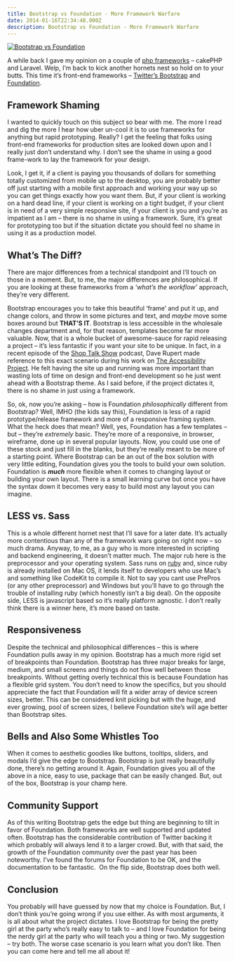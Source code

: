 ```yaml
---
title: Bootstrap vs Foundation - More Framework Warfare
date: 2014-01-16T22:34:48.000Z
description: Bootstrap vs Foundation - More Framework Warfare
---
```


[![Bootstrap vs Foundation](http://justinvoelkel.me/wp-content/uploads/2014/01/bootstrap-vs.png)](http://justinvoelkel.me/wp-content/uploads/2014/01/bootstrap-vs.png)

A while back I gave my opinion on a couple of [php frameworks](http://justinvoelkel.me/wonderful-world-php-frameworks-cakephp-laravel/ 'The Wonderful World of PHP Frameworks: CakePHP and Laravel') – cakePHP and Laravel. Welp, I’m back to kick another hornets nest so hold on to your butts. This time it’s front-end frameworks – [Twitter’s Bootstrap](http://getbootstrap.com/ 'Twitter Bootstrap') and [Foundation](http://foundation.zurb.com/ 'Foundation by Zurb').

## Framework Shaming

I wanted to quickly touch on this subject so bear with me. The more I read and dig the more I hear how uber un-cool it is to use frameworks for anything but rapid prototyping. Really? I get the feeling that folks using front-end frameworks for production sites are looked down upon and I really just don’t understand why. I don’t see the shame in using a good frame-work to lay the framework for your design.

Look, I get it, if a client is paying you thousands of dollars for something totally customized from mobile up to the desktop, you are probably better off just starting with a mobile first approach and working your way up so you can get things exactly how you want them. But, if your client is working on a hard dead line, if your client is working on a tight budget, if your client is in need of a very simple responsive site, if your client is you and you’re as impatient as I am – there is no shame in using a framework. Sure, it’s great for prototyping too but if the situation dictate you should feel no shame in using it as a production model.

## What’s The Diff?

There are major differences from a technical standpoint and I’ll touch on those in a moment. But, to me, the major differences are philosophical. If you are looking at these frameworks from a _‘what’s the workflow’_ approach, they’re very different.

Bootstrap encourages you to take this beautiful ‘frame’ and put it up, and change colors, and throw in some pictures and text, and _maybe_ move some boxes around but **THAT’S IT**. Bootstrap is less accessible in the wholesale changes department and, for that reason, templates become far more valuable. Now, that is a whole bucket of awesome-sauce for rapid releasing a project – it’s less fantastic if you want your site to be unique. In fact, in a recent episode of the [Shop Talk Show](http://shoptalkshow.com/ 'Shop Talk Show Podcast') podcast, Dave Rupert made reference to this exact scenario during his work on [The Accessibility Project](http://a11yproject.com/ 'The Accessibility Project'). He felt having the site up and running was more important than wasting lots of time on design and front-end development so he just went ahead with a Bootstrap theme. As I said before, if the project dictates it, there is no shame in just using a framework.

So, ok, now you’re asking – how is Foundation _philosophically_ different from Bootstrap? Well, IMHO (the kids say this), Foundation is less of a rapid prototype/release framework and more of a responsive framing system. What the heck does that mean? Well, yes, Foundation has a few templates – but – they’re _extremely_ basic. They’re more of a responsive, in browser, wireframe, done up in several popular layouts. Now, you could use one of these stock and just fill in the blanks, but they’re really meant to be more of a starting point. Where Bootstrap can be an out of the box solution with very little editing, Foundation gives you the tools to build your own solution. Foundation is **_much_** more flexible when it comes to changing layout or building your own layout. There is a small learning curve but once you have the syntax down it becomes very easy to build most any layout you can imagine.

## LESS vs. Sass

This is a whole different hornet nest that I’ll save for a later date. It’s actually more contentious than any of the framework wars going on right now – so much drama. Anyway, to me, as a guy who is more interested in scripting and backend engineering, it doesn’t matter much. The major rub here is the preprocessor and your operating system. Sass runs on [ruby](https://www.ruby-lang.org/en/downloads/ 'Get Ruby') and, since ruby is already installed on Mac OS, it lends itself to developers who use Mac’s and something like CodeKit to compile it. Not to say you cant use PrePros (or any other preprocessor) and Windows but you’ll have to go through the trouble of installing ruby (which honestly isn’t a big deal). On the opposite side, LESS is javascript based so it’s really platform agnostic. I don’t really think there is a winner here, it’s more based on taste.

## Responsiveness

Despite the technical and philosophical differences – this is where Foundation pulls away in my opinion. Bootstrap has a much more rigid set of breakpoints than Foundation. Bootstrap has three major breaks for large, medium, and small screens and things do not flow well between those breakpoints. Without getting overly technical this is because Foundation has a flexible grid system. You don’t need to know the specifics, but you should appreciate the fact that Foundation will fit a wider array of device screen sizes, better. This can be considered knit picking but with the huge, and ever growing, pool of screen sizes, I believe Foundation site’s will age better than Bootstrap sites.

## Bells and Also Some Whistles Too

When it comes to aesthetic goodies like buttons, tooltips, sliders, and modals I’d give the edge to Bootstrap. Bootstrap is just really beautifully done, there’s no getting around it. Again, Foundation gives you all of the above in a nice, easy to use, package that can be easily changed. But, out of the box, Bootstrap is your champ here.

## Community Support

As of this writing Bootstrap gets the edge but thing are beginning to tilt in favor of Foundation. Both frameworks are well supported and updated often. Bootstrap has the considerable contribution of Twitter backing it which probably will always lend it to a larger crowd. But, with that said, the growth of the Foundation community over the past year has been noteworthy. I’ve found the forums for Foundation to be OK, and the documentation to be fantastic.  On the flip side, Bootstrap does both well.

## Conclusion

You probably will have guessed by now that my choice is Foundation. But, I don’t think you’re going wrong if you use either. As with most arguments, it is all about what the project dictates. I love Bootstrap for being the pretty girl at the party who’s really easy to talk to – and I love Foundation for being the nerdy girl at the party who will teach you a thing or two. My suggestion – try both. The worse case scenario is you learn what you don’t like. Then you can come here and tell me all about it!
